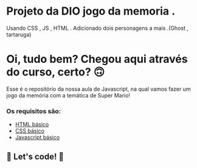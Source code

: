 # Projeto da DIO jogo da memoria .

Usando CSS , JS , HTML . Adicionado dois personagens a mais .(Ghost , tartaruga)

# Oi, tudo bem? Chegou aqui através do curso, certo? 🙃

Esse é o repositório da nossa aula de Javascript, na qual vamos fazer um jogo da memória com a temática de Super Mario! 

### Os requisitos são:

* [HTML básico](https://www.w3schools.com/html/)
* [CSS básico](https://developer.mozilla.org/pt-BR/docs/Web/CSS)
* [Javascript básico](https://developer.mozilla.org/pt-BR/docs/Web/JavaScript)
 


## 🚀 Let's code! 🚀
